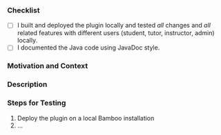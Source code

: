 <!-- Thanks for contributing to the Bamboo Server Notification Plugin! Before you submit your pull request, please make sure to check the following boxes by putting an x in the [ ] (don't: [x ], [ x], do: [x]) -->
<!-- If your pull request is not ready for review yet, create a draft pull request! -->

### Checklist
- [ ] I built and deployed the plugin locally and tested *all* changes and *all* related features with different users (student, tutor, instructor, admin) locally.
- [ ] I documented the Java code using JavaDoc style.

### Motivation and Context
<!-- Why is this change required? What problem does it solve? -->
<!-- If it fixes an open issue, please link to the issue here. -->

### Description
<!-- Describe your changes in detail -->

### Steps for Testing
<!-- Please describe in detail how the reviewer can test your changes. -->

1. Deploy the plugin on a local Bamboo installation
2. ...
